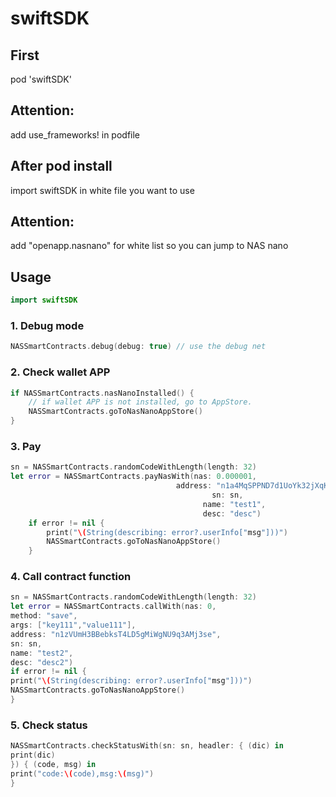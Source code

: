 # swiftSDK

## First
pod 'swiftSDK'

## Attention: 
add use_frameworks! in podfile

## After pod install
import swiftSDK in white file you want to use

## Attention: 
add "openapp.nasnano" for white list so you can jump to NAS nano

## Usage

```swift
import swiftSDK
```

### 1. Debug mode

```swift
NASSmartContracts.debug(debug: true) // use the debug net
```

### 2. Check wallet APP

```swift
if NASSmartContracts.nasNanoInstalled() {
    // if wallet APP is not installed, go to AppStore.
    NASSmartContracts.goToNasNanoAppStore()
}
```

### 3. Pay

```swift
sn = NASSmartContracts.randomCodeWithLength(length: 32)
let error = NASSmartContracts.payNasWith(nas: 0.000001,
                                     address: "n1a4MqSPPND7d1UoYk32jXqKb5m5s3AN6wB",
                                             sn: sn,
                                           name: "test1",
                                           desc: "desc")
    if error != nil {
        print("\(String(describing: error?.userInfo["msg"]))")
        NASSmartContracts.goToNasNanoAppStore()
    }
```

### 4. Call contract function

```swift
sn = NASSmartContracts.randomCodeWithLength(length: 32)
let error = NASSmartContracts.callWith(nas: 0,
method: "save",
args: ["key111","value111"],
address: "n1zVUmH3BBebksT4LD5gMiWgNU9q3AMj3se",
sn: sn,
name: "test2",
desc: "desc2")
if error != nil {
print("\(String(describing: error?.userInfo["msg"]))")
NASSmartContracts.goToNasNanoAppStore()
}
```

### 5. Check status

```swift
NASSmartContracts.checkStatusWith(sn: sn, headler: { (dic) in
print(dic)
}) { (code, msg) in
print("code:\(code),msg:\(msg)")
}
```
